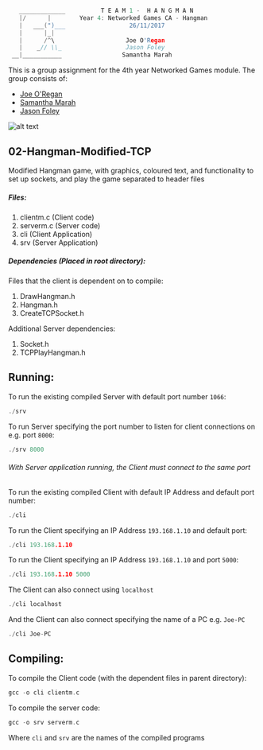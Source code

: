 ```c
   _____________          T E A M 1 -  H A N G M A N
   |/      |        Year 4: Networked Games CA - Hangman
   |   ___(")___                  26/11/2017
   |      |_| 
   |      /^\                    Joe O'Regan
   |    _// \\_                  Jason Foley
 __|___________                 Samantha Marah
```

This is a group assignment for the 4th year Networked Games module. The group consists of:
  * [Joe O'Regan](https://github.com/joeaoregan)
  * [Samantha Marah](https://github.com/jasfoley)
  * [Jason Foley](https://github.com/samanthamarah)

![alt text](https://raw.githubusercontent.com/joeaoregan/Yr4-NetworkGames-Hangman/master/Screenshots/2ModifiedHangman.png "Modified Hangman Client and Server")

## 02-Hangman-Modified-TCP

Modified Hangman game, with graphics, coloured text, and functionality to set up sockets, and play the game separated to header files

##### Files:

1. clientm.c (Client code)
2. serverm.c (Server code)
3. cli (Client Application)
4. srv (Server Application)

##### Dependencies (Placed in root directory):
Files that the client is dependent on to compile:

1. DrawHangman.h
2. Hangman.h
3. CreateTCPSocket.h

Additional Server dependencies:

1. Socket.h
2. TCPPlayHangman.h

## Running:

To run the existing compiled Server with default port number `1066`:
```c
./srv
```
To run Server specifying the port number to listen for client connections on e.g. port `8000`:
```c
./srv 8000
```

###### With Server application running, the Client must connect to the same port

To run the existing compiled Client with default IP Address and default port number: 
```c
./cli
```

To run the Client specifying an IP Address `193.168.1.10` and default port: 
```c
./cli 193.168.1.10
```

To run the Client specifying an IP Address `193.168.1.10` and port `5000`: 
```c
./cli 193.168.1.10 5000
```

The Client can also connect using `localhost`
```c
./cli localhost
```

And the Client can also connect specifying the name of a PC e.g. `Joe-PC`
```c
./cli Joe-PC
```

## Compiling:

To compile the Client code (with the dependent files in parent directory):
```c
gcc -o cli clientm.c
```

To compile the server code:
```c
gcc -o srv serverm.c
```

Where `cli` and `srv` are the names of the compiled programs
